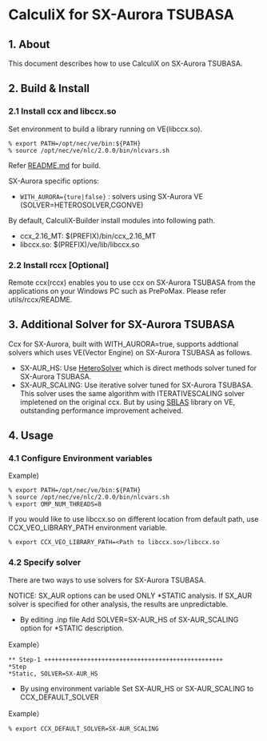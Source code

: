 # CalculiX for SX-Aurora TSUBASA
## 1. About
This document describes how to use CalculiX on SX-Aurora TSUBASA.

## 2. Build & Install
### 2.1 Install ccx and libccx.so
Set environment to build a library running on VE(libccx.so).
```
% export PATH=/opt/nec/ve/bin:${PATH}
% source /opt/nec/ve/nlc/2.0.0/bin/nlcvars.sh
```

Refer [README.md](https://github.com/ISCPC/CalculiX-Builder/blob/develop/README.md) for build.

SX-Aurora specific options:
- `WITH_AURORA={ture|false}`     : solvers using SX-Aurora VE (SOLVER=HETEROSOLVER,CGONVE)

By default, CalculiX-Builder install modules into following path.
- ccx_2.16_MT: $(PREFIX)/bin/ccx_2.16_MT
- libccx.so: $(PREFIX)/ve/lib/libccx.so

### 2.2 Install rccx \[Optional\]
Remote ccx(rccx) enables you to use ccx on SX-Aurora TSUBASA from the applications
on your Windows PC such as PrePoMax. Please refer utils/rccx/README.


## 3. Additional Solver for SX-Aurora TSUBASA
Ccx for SX-Aurora, built with WITH_AURORA=true, supports addtional solvers
which uses VE(Vector Engine) on SX-Aurora TSUBASA as follows. 

- SX-AUR_HS: Use [HeteroSolver](https://www.hpc.nec/documents/sdk/SDK_NLC/UsersGuide/heterosolver/c/ja/index.html) which is direct methods solver tuned for SX-Aurora TSUBASA.
- SX-AUR_SCALING: Use iterative solver tuned for SX-Aurora TSUBASA. This solver uses the same algorithm with ITERATIVESCALING solver impletened on the original ccx. But by using [SBLAS](https://www.hpc.nec/documents/sdk/SDK_NLC/UsersGuide/sblas/c/ja/index.html) library on VE, outstanding performance improvement acheived.


## 4. Usage
### 4.1 Configure Environment variables
Example)
```
% export PATH=/opt/nec/ve/bin:${PATH}
% source /opt/nec/ve/nlc/2.0.0/bin/nlcvars.sh
% export OMP_NUM_THREADS=8
```

If you would like to use libccx.so on different location from default path, use CCX_VEO_LIBRARY_PATH environment variable.

```
% export CCX_VEO_LIBRARY_PATH=<Path to libccx.so>/libccx.so
```

### 4.2 Specify solver

There are two ways to use solvers for SX-Aurora TSUBASA.
 
NOTICE: SX_AUR options can be used ONLY \*STATIC analysis. If SX_AUR solver is specified for other analysis, the results are unpredictable.

- By editing .inp file
Add SOLVER=SX-AUR_HS of SX-AUR_SCALING option for \*STATIC description.

Example） 
```
** Step-1 ++++++++++++++++++++++++++++++++++++++++++++++++++
*Step
*Static, SOLVER=SX-AUR_HS
```

- By using environment variable
Set SX-AUR_HS or SX-AUR_SCALING to CCX_DEFAULT_SOLVER

Example） 
```
% export CCX_DEFAULT_SOLVER=SX-AUR_SCALING
```
